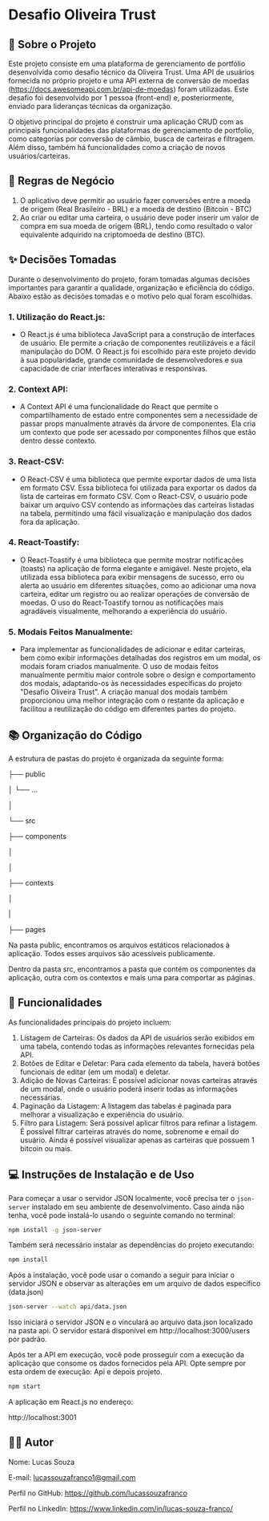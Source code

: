 # Desafio Oliveira Trust

## 📑 Sobre o Projeto

Este projeto consiste em uma plataforma de gerenciamento de portfólio desenvolvida como desafio técnico da Oliveira Trust. Uma API de usuários fornecida no próprio projeto e uma API externa de conversão de moedas (https://docs.awesomeapi.com.br/api-de-moedas) foram utilizadas. Este desafio foi desenvolvido por 1 pessoa (front-end) e, posteriormente, enviado para lideranças técnicas da organização.

O objetivo principal do projeto é construir uma aplicação CRUD com as principais funcionalidades das plataformas de gerenciamento de portfolio, como categorias por conversão de câmbio, busca de carteiras e filtragem. Além disso, também há funcionalidades como a criação de novos usuários/carteiras.

## 💼 Regras de Negócio

1. O aplicativo deve permitir ao usuário fazer conversões entre a moeda de origem (Real Brasileiro - BRL) e a moeda de destino (Bitcoin - BTC)
2. Ao criar ou editar uma carteira, o usuário deve poder inserir um valor de compra em sua moeda de origem (BRL), tendo como resultado o valor equivalente adquirido na criptomoeda de destino (BTC). 



## ✨ Decisões Tomadas

Durante o desenvolvimento do projeto, foram tomadas algumas decisões importantes para garantir a qualidade, organização e eficiência do código. Abaixo estão as decisões tomadas e o motivo pelo qual foram escolhidas.

### 1. Utilização do React.js:
   - O React.js é uma biblioteca JavaScript para a construção de interfaces de usuário. Ele permite a criação de componentes reutilizáveis e a fácil manipulação do DOM. O React.js foi escolhido para este projeto devido à sua popularidade, grande comunidade de desenvolvedores e sua capacidade de criar interfaces interativas e responsivas.
     
### 2. Context API:
   - A Context API é uma funcionalidade do React que permite o compartilhamento de estado entre componentes sem a necessidade de passar props manualmente através da árvore de componentes. Ela cria um contexto que pode ser acessado por componentes filhos que estão dentro desse contexto.
     
### 3. React-CSV:
   - O React-CSV é uma biblioteca que permite exportar dados de uma lista em formato CSV. Essa biblioteca foi utilizada para exportar os dados da lista de carteiras em formato CSV. Com o React-CSV, o usuário pode baixar um arquivo CSV contendo as informações das carteiras listadas na tabela, permitindo uma fácil visualização e manipulação dos dados fora da aplicação.
     
### 4. React-Toastify:
   - O React-Toastify é uma biblioteca que permite mostrar notificações (toasts) na aplicação de forma elegante e amigável. Neste projeto, ela utilizada essa biblioteca para exibir mensagens de sucesso, erro ou alerta ao usuário em diferentes situações, como ao adicionar uma nova carteira, editar um registro ou ao realizar operações de conversão de moedas. O uso do React-Toastify tornou as notificações mais agradáveis visualmente, melhorando a experiência do usuário.
     
### 5. Modais Feitos Manualmente:
   - Para implementar as funcionalidades de adicionar e editar carteiras, bem como exibir informações detalhadas dos registros em um modal, os modais foram criados manualmente. O uso de modais feitos manualmente permitiu maior controle sobre o design e comportamento dos modais, adaptando-os às necessidades específicas do projeto "Desafio Oliveira Trust". A criação manual dos modais também proporcionou uma melhor integração com o restante da aplicação e facilitou a reutilização do código em diferentes partes do projeto.



## 📚 Organização do Código

A estrutura de pastas do projeto é organizada da seguinte forma:

├── public

│   └── ...

│

└── src

   ├── components

   │   

   │   

   ├── contexts

   │

   |

   ├── pages

Na pasta public, encontramos os arquivos estáticos relacionados à aplicação. Todos esses arquivos são acessíveis publicamente.

Dentro da pasta src, encontramos a pasta que contém os componentes da aplicação, outra com os contextos e mais uma para comportar as páginas.



## 🎯 Funcionalidades

As funcionalidades principais do projeto incluem:

1. Listagem de Carteiras: Os dados da API de usuários serão exibidos em uma tabela, contendo todas as informações relevantes fornecidas pela API.
2. Botões de Editar e Deletar: Para cada elemento da tabela, haverá botões funcionais de editar (em um modal) e deletar.
3. Adição de Novas Carteiras: É possível adicionar novas carteiras através de um modal, onde o usuário poderá inserir todas as informações necessárias.
4. Paginação da Listagem: A listagem das tabelas é paginada para melhorar a visualização e experiência  do usuário.
5. Filtro para Listagem: Será possível aplicar filtros para refinar a listagem. É possível filtrar carteiras através do nome, sobrenome e email do usuário. Ainda é possível visualizar apenas as carteiras que possuem 1 bitcoin ou mais.


## 💻 Instruções de Instalação e de Uso

Para começar a usar o servidor JSON localmente, você precisa ter o `json-server` instalado em seu ambiente de desenvolvimento. Caso ainda não tenha, você pode instalá-lo usando o seguinte comando no terminal:

```bash
npm install -g json-server
```

Também será necessário instalar as dependências do projeto executando:
```bash
npm install
```

Após a instalação, você pode usar o comando a seguir para iniciar o servidor JSON e observar as alterações em um arquivo de dados específico (data.json)

```bash
json-server --watch api/data.json
```

Isso iniciará o servidor JSON e o vinculará ao arquivo data.json localizado na pasta api. O servidor estará disponível em http://localhost:3000/users por padrão.

Após ter a API em execução, você pode prosseguir com a execução da aplicação que consome os dados fornecidos pela API. Opte sempre por esta ordem de execução: Api e depois projeto.   

```bash
npm start
```

A aplicação em React.js no endereço:

http://localhost:3001


## 🤴🏾 Autor

Nome: Lucas Souza

E-mail: lucassouzafranco1@gmail.com

Perfil no GitHub: https://github.com/lucassouzafranco

Perfil no LinkedIn: https://www.linkedin.com/in/lucas-souza-franco/
